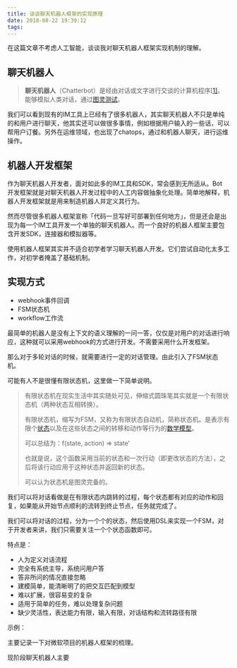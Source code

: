 ```yaml
---
title: 谈谈聊天机器人框架的实现原理
date: 2018-08-22 19:39:12
tags:
---
```


在这篇文章不考虑人工智能，谈谈我对聊天机器人框架实现机制的理解。

## 聊天机器人

> **聊天机器人**（Chatterbot）是经由对话或文字进行交谈的计算机程序[[1\]](https://zh.wikipedia.org/wiki/%E8%81%8A%E5%A4%A9%E6%A9%9F%E5%99%A8%E4%BA%BA#cite_note-target-1)。能够模拟人类对话，通过[图灵测试](https://zh.wikipedia.org/wiki/%E5%9B%BE%E7%81%B5%E6%B5%8B%E8%AF%95)。

我们可以看到现有的IM工具上已经有了很多机器人，其实聊天机器人不只是单纯的和用户进行聊天，他其实还可以做很多事情，例如根据用户输入的一些话，可以帮用户订餐。另外在运维领域，也出现了chatops，通过和机器人聊天，进行运维操作。

## 机器人开发框架

作为聊天机器人开发者，面对如此多的IM工具和SDK，常会感到无所适从。Bot 开发框架就是对聊天机器人开发过程中的人工内容做抽象化处理。简单地解释，机器人开发框架就是用来制造机器人并定义其行为。

然而尽管很多机器人框架宣称「代码一旦写好可部署到任何地方」，但是还会是出现为每一个IM工具开发一个单独的聊天机器人。而一个良好的机器人框架主要包含开发SDK，连接器和模拟器等。

使用机器人框架其实并不适合初学者学习聊天机器人开发。它们尝试自动化太多工作，对初学者掩盖了基础机制。

## 实现方式

- webhook事件回调
- FSM状态机
- workflow工作流

最简单的机器人是没有上下文的语义理解的一问一答，仅仅是对用户的对话进行响应，这种就可以采用webhook的方式进行开发。不需要采用什么开发框架。

那么对于多轮对话的时候，就需要进行一定的对话管理。由此引入了FSM状态机。

可能有人不是很懂有限状态机，这里做一下简单说明。

> 有限状态机在现实生活中其实随处可见，伸缩式圆珠笔其实就是一个有限状态机（两种状态互相转换）。
>
> 有限状态机，缩写为FSM，又称为有限状态自动机，简称状态机。是表示有限个[状态](https://zh.wikipedia.org/wiki/%E7%8A%B6%E6%80%81)以及在这些状态之间的转移和动作等行为的[数学模型](https://zh.wikipedia.org/wiki/%E6%95%B0%E5%AD%A6%E6%A8%A1%E5%9E%8B)。 
>
> 可以总结为：f(state, action) => state’
>
> 也就是说，这个函数采用当前的状态和一次行动（即更改状态的方法），之后将该行动应用于这种状态并返回新的状态。
>
> 可以认为状态机是图灵完备的。

我们可以将对话看做是在有限状态内跳转的过程，每个状态都有对应的动作和回复，如果能从开始节点顺利的流转到终止节点，任务就完成了。

我们可以将对话的过程，分为一个个的状态，然后使用DSL来实现一个FSM，对于开发者来讲，我们只需要关注一个个状态函数即可。

特点是：

- 人为定义对话流程
- 完全有系统主导，系统问用户答
- 答非所问的情况直接忽略
- 建模简单，能清晰明了的把交互匹配到模型
- 难以扩展，很容易变的复杂
- 适用于简单的任务，难以处理复杂问题
- 缺少灵活性，表达能力有限，输入有限，对话结构和流转路径有限

示例：



主要记录一下对微软项目的机器人框架的梳理。

现阶段聊天机器人主要